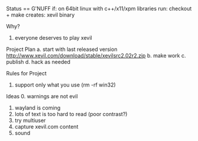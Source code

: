 Status == G'NUFF
if: 
 on 64bit linux with c++/x11/xpm libraries
run:
 checkout + make 
creates:
 xevil binary

Why?
1. everyone deserves to play xevil

Project Plan
a. start with last released version http://www.xevil.com/download/stable/xevilsrc2.02r2.zip
b. make work
c. publish
d. hack as needed

Rules for Project
1. support only what you use (rm -rf win32)

Ideas
0. warnings are not evil
1. wayland is coming
2. lots of text is too hard to read (poor contrast?)
3. try multiuser
4. capture xevil.com content
5. sound
